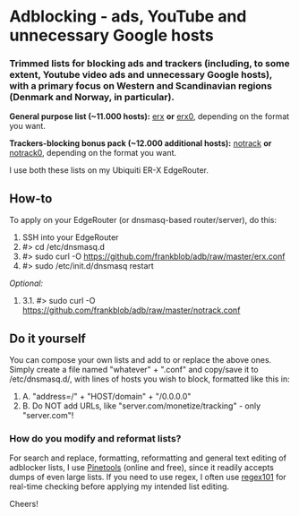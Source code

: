 # Adblocking - ads, YouTube and unnecessary Google hosts
### Trimmed lists for blocking ads and trackers (including, to some extent, Youtube video ads and unnecessary Google hosts), with a primary focus on Western and Scandinavian regions (Denmark and Norway, in particular).

**General purpose list (~11.000 hosts):** [erx](https://github.com/frankblob/adb/raw/master/erx.conf) **or** [erx0](https://github.com/frankblob/adb/raw/master/erx0), depending on the format you want.

**Trackers-blocking bonus pack (~12.000 additional hosts):** [notrack](https://github.com/frankblob/adb/raw/master/notrack.conf) **or** [notrack0](https://github.com/frankblob/adb/raw/master/notrack0), depending on the format you want.

I use both these lists on my Ubiquiti ER-X EdgeRouter. 

## How-to
To apply on your EdgeRouter (or dnsmasq-based router/server), do this:

1. SSH into your EdgeRouter
2. #> cd /etc/dnsmasq.d
3. #> sudo curl -O https://github.com/frankblob/adb/raw/master/erx.conf
4. #> sudo /etc/init.d/dnsmasq restart

_Optional:_
1. 3.1. #> sudo curl -O https://github.com/frankblob/adb/raw/master/notrack.conf

## Do it yourself
You can compose your own lists and add to or replace the above ones. Simply create a file named "whatever" + ".conf" and copy/save it to /etc/dnsmasq.d/, with lines of hosts you wish to block, formatted like this in:

1. A. "address=/" + "HOST/domain" + "/0.0.0.0" 
1. B. Do NOT add URLs, like "server.com/monetize/tracking" - only "server.com"!

### How do you modify and reformat lists?
For search and replace, formatting, reformatting and general text editing of adblocker lists, I use [Pinetools](http://pinetools.com/c-text-lists/) (online and free), since it readily accepts dumps of even large lists. If you need to use regex, I often use [regex101](https://regex101.com/) for real-time checking before applying my intended list editing.

Cheers!

